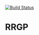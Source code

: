 [![Build Status](https://travis-ci.org/leadpogrommer/rrgp.svg?branch=master)](https://travis-ci.org/leadpogrommer/rrgp)
# RRGP
